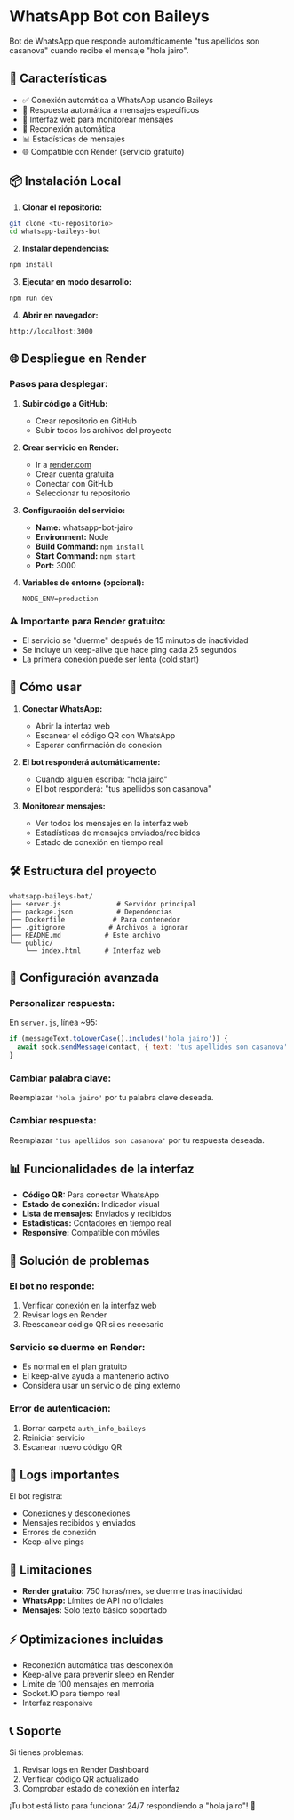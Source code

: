 # WhatsApp Bot con Baileys

Bot de WhatsApp que responde automáticamente "tus apellidos son casanova" cuando recibe el mensaje "hola jairo".

## 🚀 Características

- ✅ Conexión automática a WhatsApp usando Baileys
- 🤖 Respuesta automática a mensajes específicos
- 📱 Interfaz web para monitorear mensajes
- 🔄 Reconexión automática
- 📊 Estadísticas de mensajes
- 🌐 Compatible con Render (servicio gratuito)

## 📦 Instalación Local

1. **Clonar el repositorio:**
```bash
git clone <tu-repositorio>
cd whatsapp-baileys-bot
```

2. **Instalar dependencias:**
```bash
npm install
```

3. **Ejecutar en modo desarrollo:**
```bash
npm run dev
```

4. **Abrir en navegador:**
```
http://localhost:3000
```

## 🌐 Despliegue en Render

### Pasos para desplegar:

1. **Subir código a GitHub:**
   - Crear repositorio en GitHub
   - Subir todos los archivos del proyecto

2. **Crear servicio en Render:**
   - Ir a [render.com](https://render.com)
   - Crear cuenta gratuita
   - Conectar con GitHub
   - Seleccionar tu repositorio

3. **Configuración del servicio:**
   - **Name:** whatsapp-bot-jairo
   - **Environment:** Node
   - **Build Command:** `npm install`
   - **Start Command:** `npm start`
   - **Port:** 3000

4. **Variables de entorno (opcional):**
   ```
   NODE_ENV=production
   ```

### ⚠️ Importante para Render gratuito:

- El servicio se "duerme" después de 15 minutos de inactividad
- Se incluye un keep-alive que hace ping cada 25 segundos
- La primera conexión puede ser lenta (cold start)

## 📱 Cómo usar

1. **Conectar WhatsApp:**
   - Abrir la interfaz web
   - Escanear el código QR con WhatsApp
   - Esperar confirmación de conexión

2. **El bot responderá automáticamente:**
   - Cuando alguien escriba: "hola jairo"
   - El bot responderá: "tus apellidos son casanova"

3. **Monitorear mensajes:**
   - Ver todos los mensajes en la interfaz web
   - Estadísticas de mensajes enviados/recibidos
   - Estado de conexión en tiempo real

## 🛠️ Estructura del proyecto

```
whatsapp-baileys-bot/
├── server.js              # Servidor principal
├── package.json           # Dependencias
├── Dockerfile            # Para contenedor
├── .gitignore           # Archivos a ignorar
├── README.md           # Este archivo
└── public/
    └── index.html      # Interfaz web
```

## 🔧 Configuración avanzada

### Personalizar respuesta:
En `server.js`, línea ~95:
```javascript
if (messageText.toLowerCase().includes('hola jairo')) {
  await sock.sendMessage(contact, { text: 'tus apellidos son casanova' });
}
```

### Cambiar palabra clave:
Reemplazar `'hola jairo'` por tu palabra clave deseada.

### Cambiar respuesta:
Reemplazar `'tus apellidos son casanova'` por tu respuesta deseada.

## 📊 Funcionalidades de la interfaz

- **Código QR:** Para conectar WhatsApp
- **Estado de conexión:** Indicador visual
- **Lista de mensajes:** Enviados y recibidos
- **Estadísticas:** Contadores en tiempo real
- **Responsive:** Compatible con móviles

## 🐛 Solución de problemas

### El bot no responde:
1. Verificar conexión en la interfaz web
2. Revisar logs en Render
3. Reescanear código QR si es necesario

### Servicio se duerme en Render:
- Es normal en el plan gratuito
- El keep-alive ayuda a mantenerlo activo
- Considera usar un servicio de ping externo

### Error de autenticación:
1. Borrar carpeta `auth_info_baileys`
2. Reiniciar servicio
3. Escanear nuevo código QR

## 📝 Logs importantes

El bot registra:
- Conexiones y desconexiones
- Mensajes recibidos y enviados
- Errores de conexión
- Keep-alive pings

## 🚨 Limitaciones

- **Render gratuito:** 750 horas/mes, se duerme tras inactividad
- **WhatsApp:** Límites de API no oficiales
- **Mensajes:** Solo texto básico soportado

## ⚡ Optimizaciones incluidas

- Reconexión automática tras desconexión
- Keep-alive para prevenir sleep en Render
- Límite de 100 mensajes en memoria
- Socket.IO para tiempo real
- Interfaz responsive

## 📞 Soporte

Si tienes problemas:
1. Revisar logs en Render Dashboard
2. Verificar código QR actualizado
3. Comprobar estado de conexión en interfaz

¡Tu bot está listo para funcionar 24/7 respondiendo a "hola jairo"! 🤖

